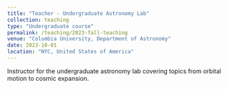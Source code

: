 ```yaml
---
title: "Teacher - Undergraduate Astronomy Lab"
collection: teaching
type: "Undergraduate course"
permalink: /teaching/2023-fall-teaching
venue: "Columbia University, Department of Astronomy"
date: 2023-10-01
location: "NYC, United States of America"
---
```


Instructor for the undergraduate astronomy lab covering topics from orbital motion to cosmic expansion. 